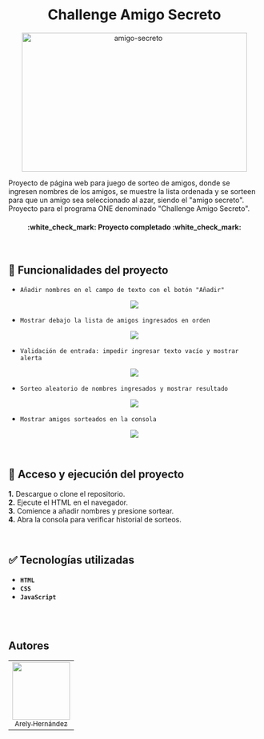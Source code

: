 <div align="center"> 
  <h1>Challenge Amigo Secreto</h1>
</div>

<p align="center">
<img width="450" height="277" alt="amigo-secreto" src="https://github.com/user-attachments/assets/a7e877eb-b934-41ff-9188-5ffc09b23579" />
</p>

Proyecto de página web para juego de sorteo de amigos, donde se ingresen nombres de los amigos, se muestre la lista ordenada y se sorteen para que un amigo sea seleccionado al azar, siendo el "amigo secreto". Proyecto para el programa ONE denominado "Challenge Amigo Secreto".


<h4 align="center">
:white_check_mark: Proyecto completado :white_check_mark:
</h4>

<br>

## :hammer: Funcionalidades del proyecto
- `Añadir nombres en el campo de texto con el botón "Añadir"`
<p align="center">
<img src="https://github.com/user-attachments/assets/08a6e3ea-904e-4998-9aac-0b12b1b4488f">
</p>

- `Mostrar debajo la lista de amigos ingresados en orden`
<p align="center">
<img src="https://github.com/user-attachments/assets/2cc12076-dd6f-4b50-94e9-0d67c7cd1163">
</p>

- `Validación de entrada: impedir ingresar texto vacío y mostrar alerta`
<p align="center">
<img src="https://github.com/user-attachments/assets/04ae0652-53fb-4b88-a10f-9a44b779375f">
</p>

- `Sorteo aleatorio de nombres ingresados y mostrar resultado`
<p align="center">
<img src="https://github.com/user-attachments/assets/43f1b0a1-715b-4533-a061-a2fdceffb71b">
</p>

- `Mostrar amigos sorteados en la consola`
<p align="center">
<img src="https://github.com/user-attachments/assets/f749e8bf-eb15-4ce2-9a7c-f0ef488d8fff">
</p>

<br>

## :file_folder: Acceso y ejecución del proyecto
**1.** Descargue o clone el repositorio.  
**2.** Ejecute el HTML en el navegador.  
**3.** Comience a añadir nombres y presione sortear.  
**4.** Abra la consola para verificar historial de sorteos.

<br>

## :white_check_mark: Tecnologías utilizadas
- **`HTML`**
- **`CSS`**
- **`JavaScript`**

<br><br>

## **Autores**
| |
|:--:|
| [<img src="https://github.com/user-attachments/assets/99f059f3-89cd-4ef2-8d2e-5e1411dd933d" width=115><br><sub>Arely Hernández</sub>](https://github.com/a6568of-dotcom)


